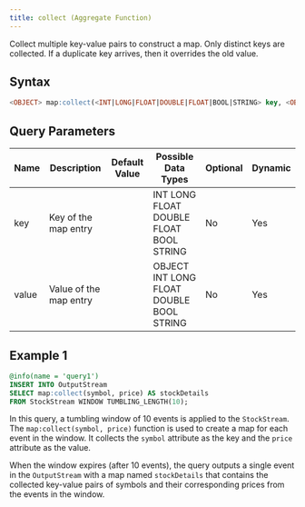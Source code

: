 ```yaml
---
title: collect (Aggregate Function)
---
```


Collect multiple key-value pairs to construct a map. Only distinct keys are collected. If a duplicate key arrives, then it overrides the old value.

## Syntax

```sql
<OBJECT> map:collect(<INT|LONG|FLOAT|DOUBLE|FLOAT|BOOL|STRING> key, <OBJECT|INT|LONG|FLOAT|DOUBLE|BOOL|STRING> value)
```

## Query Parameters

| Name  | Description | Default Value | Possible Data Types | Optional | Dynamic |
|-------|-------------|---------------|--------------------|----------|---------|
| key  | Key of the map entry  |       | INT LONG FLOAT DOUBLE FLOAT BOOL STRING  | No | Yes |
| value | Value of the map entry |       | OBJECT INT LONG FLOAT DOUBLE BOOL STRING | No   | Yes  |

## Example 1

```sql
@info(name = 'query1')
INSERT INTO OutputStream
SELECT map:collect(symbol, price) AS stockDetails
FROM StockStream WINDOW TUMBLING_LENGTH(10);
```

In this query, a tumbling window of 10 events is applied to the `StockStream`. The `map:collect(symbol, price)` function is used to create a map for each event in the window. It collects the `symbol` attribute as the key and the `price` attribute as the value.

When the window expires (after 10 events), the query outputs a single event in the `OutputStream` with a map named `stockDetails` that contains the collected key-value pairs of symbols and their corresponding prices from the events in the window.
